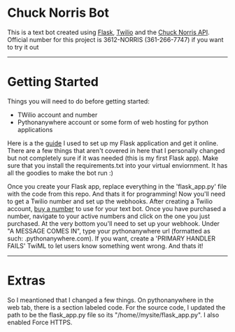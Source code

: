 # Chuck Norris Bot
This is a text bot created using [Flask](https://flask.palletsprojects.com/en/2.0.x/), [Twilio](https://www.twilio.com/) and the [Chuck Norris API](https://api.chucknorris.io/). Official number for this project is 3612-NORRIS (361-266-7747) if you want to try it out

***

# Getting Started
Things you will need to do before getting started:
* TWilio account and number
* Pythonanywhere account or some form of web hosting for python applications

Here is a the [guide](https://pythonhow.com/deploy-flask-web-app-pythonanywhere/#:~:text=Make%20sure%20you%20have%20signed,to%20accept%20the%20project%20path.) I used to set up my Flask application and get it online. There are a few things that aren't covered in here that I personally changed but not completely sure if it was needed (this is my first Flask app). Make sure that you install the requirements.txt into your virtual enviornment. It has all the goodies to make the bot run :)

Once you create your Flask app, replace everything in the 'flask_app.py' file with the code from this repo. And thats it for programming! Now you'll need to get a Twilio number and set up the webhooks. After creating a Twilio account, [buy a number](https://www.twilio.com/console/phone-numbers/search) to use for your text bot. Once you have purchased a number, navigate to your active numbers and click on the one you just purchased. At the very bottom you'll need to set up your webhook. Under "A MESSAGE COMES IN", type your pythonanywhere url (formatted as such: <username>.pythonanywhere.com). If you want, create a 'PRIMARY HANDLER FAILS' TwiML to let users know something went wrong. And thats it!
  
  ***
  # Extras
  So I meantioned that I changed a few things. On pythonanywhere in the web tab, there is a section labeled code. For the source code, I updated the path to be the flask_app.py file so its "/home/<username>/mysite/flask_app.py". I also enabled Force HTTPS.
